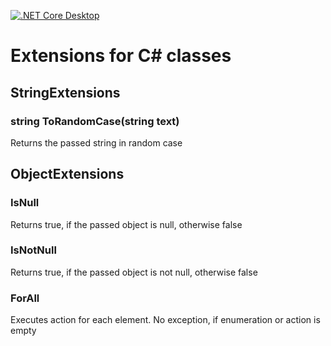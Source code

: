[![.NET Core Desktop](https://github.com/deBabbbe/CsUnitTestHelper/actions/workflows/dotnet-desktop.yml/badge.svg)](https://github.com/deBabbbe/CsUnitTestHelper/actions/workflows/dotnet-desktop.yml)

# Extensions for C# classes

## StringExtensions

### string ToRandomCase(string text)

Returns the passed string in random case

## ObjectExtensions

### IsNull

Returns true, if the passed object is null, otherwise false

### IsNotNull

Returns true, if the passed object is not null, otherwise false

### ForAll

Executes action for each element. No exception, if enumeration or action is empty
